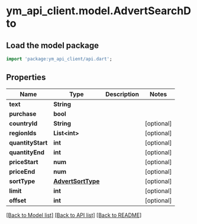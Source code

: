 # ym_api_client.model.AdvertSearchDto

## Load the model package
```dart
import 'package:ym_api_client/api.dart';
```

## Properties
Name | Type | Description | Notes
------------ | ------------- | ------------- | -------------
**text** | **String** |  | 
**purchase** | **bool** |  | 
**countryId** | **String** |  | [optional] 
**regionIds** | **List&lt;int&gt;** |  | [optional] 
**quantityStart** | **int** |  | [optional] 
**quantityEnd** | **int** |  | [optional] 
**priceStart** | **num** |  | [optional] 
**priceEnd** | **num** |  | [optional] 
**sortType** | [**AdvertSortType**](AdvertSortType.md) |  | [optional] 
**limit** | **int** |  | [optional] 
**offset** | **int** |  | [optional] 

[[Back to Model list]](../README.md#documentation-for-models) [[Back to API list]](../README.md#documentation-for-api-endpoints) [[Back to README]](../README.md)


